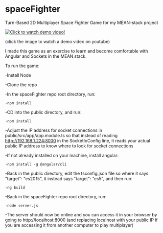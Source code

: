 # spaceFighter

Turn-Based 2D Multiplayer Space Fighter Game for my MEAN-stack project

[![Click to watch demo video!](https://img.youtube.com/vi/HJGZt49TRV8/0.jpg)](https://www.youtube.com/watch?v=HJGZt49TRV8)

(click the image to watch a demo video on youtube)

I made this game as an exercise to learn and become comfortable with Angular and Sockets in the MEAN stack.

To run the game:

  -Install Node
  
  -Clone the repo
  
  -In the spaceFighter repo root directory, run:
  
    -npm install
    
  -CD into the public directory, and run:
  
    -npm install
    
  -Adjust the IP address for socket connections in public/src/app/app.module.ts so that instead of reading http://192.168.1.224:8000 in the SocketIoConfig line, it reads your actual public IP address to know where to look for socket connections
  
  -If not already installed on your machine, install angular:
  
    -npm install -g @angular/cli
    
  -Back in the public directory, edit the tsconfig.json file so where it says "target": "es2015", it instead says "target": "es5", and then run:
  
    -ng build
    
  -Back in the spaceFighter repo root directory, run:
  
    -node server.js
    
  -The server should now be online and you can access it in your browser by going to http://localhost:8000 (and replacing localhost with your public IP if you are accessing it from another computer to play multiplayer)
